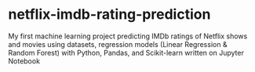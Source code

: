 # netflix-imdb-rating-prediction
My first machine learning project predicting IMDb ratings of Netflix shows and movies using datasets, regression models (Linear Regression &amp; Random Forest) with Python, Pandas, and Scikit-learn written on Jupyter Notebook 
